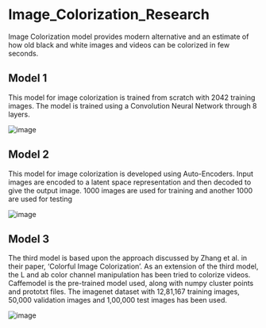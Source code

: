# Image_Colorization_Research
Image Colorization model provides modern alternative and an estimate of how old black and white images and videos can be colorized in few seconds.

## Model 1
This model for image colorization is trained from scratch with 2042 training images. The model is trained using a Convolution Neural Network through 8 layers.

![image](https://github.com/Yogeshwar14/Image_Colorization_Research/assets/71761505/7ca4553d-7910-4aad-8d97-3b24ee76f8ea)


## Model 2
This model for image colorization is developed using Auto-Encoders. Input images are encoded to a latent space representation and then decoded to give the output image. 
1000 images are used for training and another 1000 are used for testing

![image](https://github.com/Yogeshwar14/Image_Colorization_Research/assets/71761505/864f340e-1883-41d7-80e5-c87dcda98b14)

## Model 3

The third model is based upon the approach discussed by Zhang et al. in their paper, ‘Colorful Image Colorization’. As an extension of the third model, the L and ab color channel manipulation has been tried to
colorize videos. Caffemodel is the pre-trained model used, along with numpy cluster points and prototxt files. The imagenet dataset with 12,81,167 training images, 50,000 validation images and 1,00,000 test
images has been used.

![image](https://github.com/Yogeshwar14/Image_Colorization_Research/assets/71761505/3db95306-2763-4d07-b27e-d3c8ace2648b)
